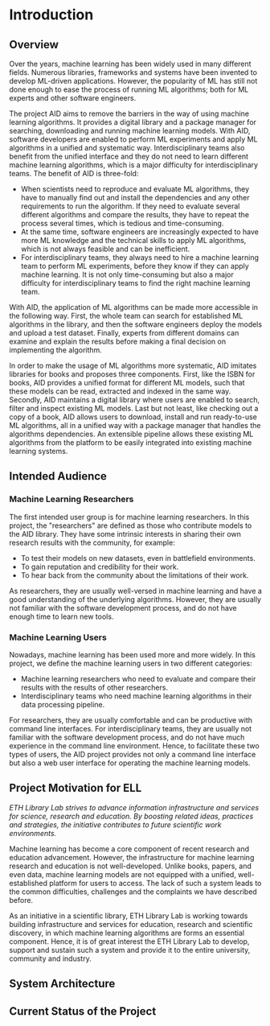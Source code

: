 # Introduction

## Overview

Over the years, machine learning has been widely used in many different fields. Numerous libraries, frameworks and systems have been invented to develop ML-driven applications. However, the popularity of ML has still not done enough to ease the process of running ML algorithms; both for ML experts and other software engineers.

The project AID aims to remove the barriers in the way of using machine learning algorithms. It provides a digital library and a package manager for searching, downloading and running machine learning models. With AID, software developers are enabled to perform ML experiments and apply ML algorithms in a unified and systematic way. Interdisciplinary teams also benefit from the unified interface and they do not need to learn different machine learning algorithms, which is a major difficulty for interdisciplinary teams. The benefit of AID is three-fold:

* When scientists need to reproduce and evaluate ML algorithms, they have to manually find out and install the dependencies and any other requirements to run the algorithm. If they need to evaluate several different algorithms and compare the results, they have to repeat the process several times, which is tedious and time-consuming. 
* At the same time, software engineers are increasingly expected to have more ML knowledge and the technical skills to apply ML algorithms, which is not always feasible and can be inefficient.
* For interdisciplinary teams, they always need to hire a machine learning team to perform ML experiments, before they know if they can apply machine learning. It is not only time-consuming but also a major difficulty for interdisciplinary teams to find the right machine learning team.

With AID, the application of ML algorithms can be made more accessible in the following way. First, the whole team can search for established ML algorithms in the library, and then the software engineers deploy the models and upload a test dataset. Finally, experts from different domains can examine and explain the results before making a final decision on implementing the algorithm.

In order to make the usage of ML algorithms more systematic, AID imitates libraries for books and proposes three components. First, like the ISBN for books, AID provides a unified format for different ML models, such that these models can be read, extracted and indexed in the same way. Secondly, AID maintains a digital library where users are enabled to search, filter and inspect existing ML models. Last but not least, like checking out a copy of a book, AID allows users to download, install and run ready-to-use ML algorithms, all in a unified way with a package manager that handles the algorithms dependencies. An extensible pipeline allows these existing ML algorithms from the platform to be easily integrated into existing machine learning systems.

## Intended Audience

### Machine Learning Researchers

The first intended user group is for machine learning researchers. In this project, the "researchers" are defined as those who contribute models to the AID library. They have some intrinsic interests in sharing their own research results with the community, for example:

* To test their models on new datasets, even in battlefield environments.
* To gain reputation and credibility for their work.
* To hear back from the community about the limitations of their work.

As researchers, they are usually well-versed in machine learning and have a good understanding of the underlying algorithms. However, they are usually not familiar with the software development process, and do not have enough time to learn new tools.

### Machine Learning Users

Nowadays, machine learning has been used more and more widely. In this project, we define the machine learning users in two different categories:

* Machine learning researchers who need to evaluate and compare their results with the results of other researchers.
* Interdisciplinary teams who need machine learning algorithms in their data processing pipeline.

For researchers, they are usually comfortable and can be productive with command line interfaces. For interdisciplinary teams, they are usually not familiar with the software development process, and do not have much experience in the command line environment. Hence, to facilitate these two types of users, the AID project provides not only a command line interface but also a web user interface for operating the machine learning models.

## Project Motivation for ELL

*ETH Library Lab strives to advance information infrastructure and services for science, research and education. By boosting related ideas, practices and strategies, the initiative contributes to future scientific work environments.*

Machine learning has become a core component of recent research and education advancement. However, the infrastructure for machine learning research and education is not well-developed. Unlike books, papers, and even data, machine learning models are not equipped with a unified, well-established platform for users to access. The lack of such a system leads to the common difficulties, challenges and the complaints we have described before. 

As an initiative in a scientific library, ETH Library Lab is working towards building infrastructure and services for education, research and scientific discovery, in which machine learning algorithms are forms an essential component. Hence, it is of great interest the ETH Library Lab to develop, support and sustain such a system and provide it to the entire university, community and industry.

## System Architecture

## Current Status of the Project